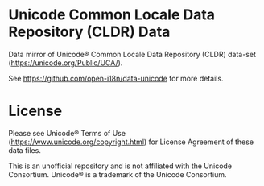 # Unicode Common Locale Data Repository (CLDR) Data

Data mirror of Unicode® Common Locale Data Repository (CLDR) data-set (<https://unicode.org/Public/UCA/>).

See <https://github.com/open-i18n/data-unicode> for more details.

# License

Please see Unicode® Terms of Use (<https://www.unicode.org/copyright.html>) for License Agreement of these data files.

This is an unofficial repository and is not affiliated with the Unicode Consortium. Unicode® is a trademark of the Unicode Consortium.
